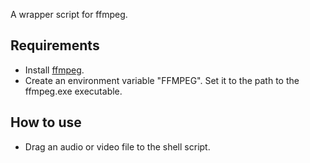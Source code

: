 A wrapper script for ffmpeg.

## Requirements

* Install [ffmpeg](https://ffmpeg.org/).
* Create an environment variable "FFMPEG". Set it to the path to the ffmpeg.exe executable.

## How to use

* Drag an audio or video file to the shell script.
